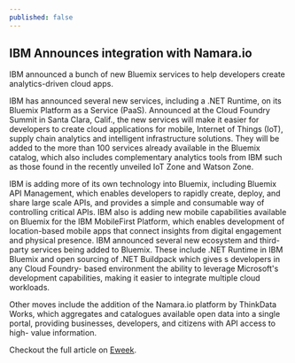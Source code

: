 ```yaml
---
published: false
---
```


## IBM Announces integration with Namara.io

IBM announced a bunch of new Bluemix services to help developers create analytics-driven cloud apps.

IBM has announced several new services, including a .NET Runtime, on its Bluemix Platform as a Service (PaaS). Announced at the Cloud Foundry Summit in Santa Clara, Calif., the new services will make it easier for developers to create cloud applications for mobile, Internet of Things (IoT), supply chain analytics and intelligent infrastructure solutions. They will be added to the more than 100 services already available in the Bluemix catalog, which also includes complementary analytics tools from IBM such as those found in the recently unveiled IoT Zone and Watson Zone.

IBM is adding more of its own technology into Bluemix, including Bluemix API Management, which enables developers to rapidly create, deploy, and share large scale APIs, and provides a simple and consumable way of controlling critical APIs. IBM also is adding new mobile capabilities available on Bluemix for the IBM MobileFirst Platform, which enables development of  location-based mobile apps that connect insights from digital engagement and physical presence.
 IBM announced several new ecosystem and third-party services being added to Bluemix. These include .NET Runtime in IBM Bluemix and open sourcing of .NET Buildpack which gives s developers in any Cloud Foundry- based environment the ability to leverage Microsoft's development capabilities, making it easier to integrate multiple cloud workloads.
 
Other moves include the addition of the Namara.io platform by ThinkData Works, which aggregates and catalogues available open data into a single portal, providing businesses, developers, and citizens with API access to high- value information.

Checkout the full article on [Eweek](http://www.eweek.com/developer/ibm-adds-new-bluemix-services-at-cloud-foundry-summit.html).